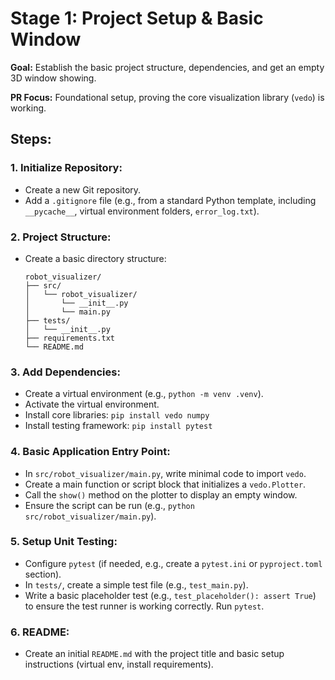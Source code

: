 # Stage 1: Project Setup & Basic Window
**Goal:** Establish the basic project structure, dependencies, and get an empty 3D window showing.

**PR Focus:** Foundational setup, proving the core visualization library (`vedo`) is working.
## **Steps:**
### 1. **Initialize Repository:**
- Create a new Git repository.
- Add a `.gitignore` file (e.g., from a standard Python template, including `__pycache__`, virtual environment folders, `error_log.txt`).
### 2. **Project Structure:**
- Create a basic directory structure:
    ```
    robot_visualizer/
    ├── src/
    │   └── robot_visualizer/
    │       └── __init__.py
    │       └── main.py
    ├── tests/
    │   └── __init__.py
    ├── requirements.txt
    └── README.md

    ```
### 3. **Add Dependencies:**
- Create a virtual environment (e.g., `python -m venv .venv`).
- Activate the virtual environment.
- Install core libraries: `pip install vedo numpy`
- Install testing framework: `pip install pytest`
### 4. **Basic Application Entry Point:**
- In `src/robot_visualizer/main.py`, write minimal code to import `vedo`.
- Create a main function or script block that initializes a `vedo.Plotter`.
- Call the `show()` method on the plotter to display an empty window.
- Ensure the script can be run (e.g., `python src/robot_visualizer/main.py`).
### 5. **Setup Unit Testing:**
- Configure `pytest` (if needed, e.g., create a `pytest.ini` or `pyproject.toml` section).
- In `tests/`, create a simple test file (e.g., `test_main.py`).
- Write a basic placeholder test (e.g., `test_placeholder(): assert True`) to ensure the test runner is working correctly. Run `pytest`.
### 6. **README:**
- Create an initial `README.md` with the project title and basic setup instructions (virtual env, install requirements).